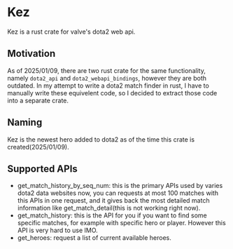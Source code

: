 # Kez

Kez is a rust crate for valve's dota2 web api.

## Motivation

As of 2025/01/09, there are two rust crate for the same functionality, namely `dota2_api` and `dota2_webapi_bindings`, however they are both outdated. In my attempt to write a dota2 match finder in rust, I have to manually write these equivelent code, so I decided to extract those code into a separate crate.

## Naming

Kez is the newest hero added to dota2 as of the time this crate is created(2025/01/09).

## Supported APIs

 - get_match_history_by_seq_num: this is the primary APIs used by varies dota2 data websites now, you can requests at most 100 matches with this APIs in one request, and it gives back the most detailed match information like get_match_detail(this is not working right now).
 - get_match_history: this is the API for you if you want to find some specific matches, for example with specific hero or player. However this API is very hard to use IMO.
 - get_heroes: request a list of current available heroes.
